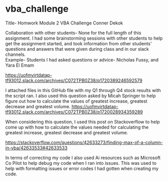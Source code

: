 # vba_challenge
Title- Homwork Module 2 VBA Challenge
Conner Dekok

Collaboration with other students- None for the full length of this assignment.  I had some brainstorming sessions with other students to help get the assignment started, and took information from other students’ questions and answers that were given during class and in our slack channels.   
Example-
Students I had asked questions or advice- Nicholas Fussy, and Yara El Emam

https://uofmvirtdatap-tf93012.slack.com/archives/C072TPB0Z38/p1720389246592579

I attached files in this GitHub file with my Q1 through Q4 stock results with the script ran.
I also used  this question asked by Micah Springer to help figure out how to calculate the values of greatest increase, greatest decrease and greatest volume. 
https://uofmvirtdatap-tf93012.slack.com/archives/C072TPB0Z38/p1720028934359289

When considering this question, I used this post on Stackoverflow to help come up with how to calculate the values needed for calculating the greatest increase, greatest decrease and greatest volume. 

https://stackoverflow.com/questions/42633273/finding-max-of-a-column-in-vba/42633533#42633533

In terms of correcting my code I also used Ai resources such as Microsoft Co Pilot to help debug my code when I ran into issues. This was used to help with formatting issues or error codes I had gotten when creating my code.  



